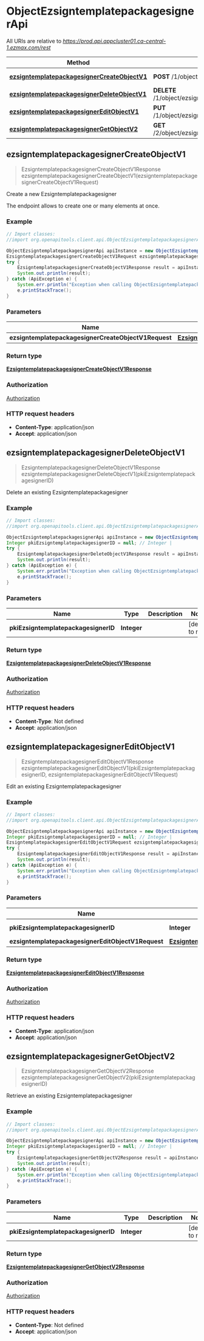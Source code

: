 # ObjectEzsigntemplatepackagesignerApi

All URIs are relative to *https://prod.api.appcluster01.ca-central-1.ezmax.com/rest*

Method | HTTP request | Description
------------- | ------------- | -------------
[**ezsigntemplatepackagesignerCreateObjectV1**](ObjectEzsigntemplatepackagesignerApi.md#ezsigntemplatepackagesignerCreateObjectV1) | **POST** /1/object/ezsigntemplatepackagesigner | Create a new Ezsigntemplatepackagesigner
[**ezsigntemplatepackagesignerDeleteObjectV1**](ObjectEzsigntemplatepackagesignerApi.md#ezsigntemplatepackagesignerDeleteObjectV1) | **DELETE** /1/object/ezsigntemplatepackagesigner/{pkiEzsigntemplatepackagesignerID} | Delete an existing Ezsigntemplatepackagesigner
[**ezsigntemplatepackagesignerEditObjectV1**](ObjectEzsigntemplatepackagesignerApi.md#ezsigntemplatepackagesignerEditObjectV1) | **PUT** /1/object/ezsigntemplatepackagesigner/{pkiEzsigntemplatepackagesignerID} | Edit an existing Ezsigntemplatepackagesigner
[**ezsigntemplatepackagesignerGetObjectV2**](ObjectEzsigntemplatepackagesignerApi.md#ezsigntemplatepackagesignerGetObjectV2) | **GET** /2/object/ezsigntemplatepackagesigner/{pkiEzsigntemplatepackagesignerID} | Retrieve an existing Ezsigntemplatepackagesigner



## ezsigntemplatepackagesignerCreateObjectV1

> EzsigntemplatepackagesignerCreateObjectV1Response ezsigntemplatepackagesignerCreateObjectV1(ezsigntemplatepackagesignerCreateObjectV1Request)

Create a new Ezsigntemplatepackagesigner

The endpoint allows to create one or many elements at once.

### Example

```java
// Import classes:
//import org.openapitools.client.api.ObjectEzsigntemplatepackagesignerApi;

ObjectEzsigntemplatepackagesignerApi apiInstance = new ObjectEzsigntemplatepackagesignerApi();
EzsigntemplatepackagesignerCreateObjectV1Request ezsigntemplatepackagesignerCreateObjectV1Request = new EzsigntemplatepackagesignerCreateObjectV1Request(); // EzsigntemplatepackagesignerCreateObjectV1Request | 
try {
    EzsigntemplatepackagesignerCreateObjectV1Response result = apiInstance.ezsigntemplatepackagesignerCreateObjectV1(ezsigntemplatepackagesignerCreateObjectV1Request);
    System.out.println(result);
} catch (ApiException e) {
    System.err.println("Exception when calling ObjectEzsigntemplatepackagesignerApi#ezsigntemplatepackagesignerCreateObjectV1");
    e.printStackTrace();
}
```

### Parameters


Name | Type | Description  | Notes
------------- | ------------- | ------------- | -------------
 **ezsigntemplatepackagesignerCreateObjectV1Request** | [**EzsigntemplatepackagesignerCreateObjectV1Request**](EzsigntemplatepackagesignerCreateObjectV1Request.md)|  |

### Return type

[**EzsigntemplatepackagesignerCreateObjectV1Response**](EzsigntemplatepackagesignerCreateObjectV1Response.md)

### Authorization

[Authorization](../README.md#Authorization)

### HTTP request headers

- **Content-Type**: application/json
- **Accept**: application/json


## ezsigntemplatepackagesignerDeleteObjectV1

> EzsigntemplatepackagesignerDeleteObjectV1Response ezsigntemplatepackagesignerDeleteObjectV1(pkiEzsigntemplatepackagesignerID)

Delete an existing Ezsigntemplatepackagesigner



### Example

```java
// Import classes:
//import org.openapitools.client.api.ObjectEzsigntemplatepackagesignerApi;

ObjectEzsigntemplatepackagesignerApi apiInstance = new ObjectEzsigntemplatepackagesignerApi();
Integer pkiEzsigntemplatepackagesignerID = null; // Integer | 
try {
    EzsigntemplatepackagesignerDeleteObjectV1Response result = apiInstance.ezsigntemplatepackagesignerDeleteObjectV1(pkiEzsigntemplatepackagesignerID);
    System.out.println(result);
} catch (ApiException e) {
    System.err.println("Exception when calling ObjectEzsigntemplatepackagesignerApi#ezsigntemplatepackagesignerDeleteObjectV1");
    e.printStackTrace();
}
```

### Parameters


Name | Type | Description  | Notes
------------- | ------------- | ------------- | -------------
 **pkiEzsigntemplatepackagesignerID** | **Integer**|  | [default to null]

### Return type

[**EzsigntemplatepackagesignerDeleteObjectV1Response**](EzsigntemplatepackagesignerDeleteObjectV1Response.md)

### Authorization

[Authorization](../README.md#Authorization)

### HTTP request headers

- **Content-Type**: Not defined
- **Accept**: application/json


## ezsigntemplatepackagesignerEditObjectV1

> EzsigntemplatepackagesignerEditObjectV1Response ezsigntemplatepackagesignerEditObjectV1(pkiEzsigntemplatepackagesignerID, ezsigntemplatepackagesignerEditObjectV1Request)

Edit an existing Ezsigntemplatepackagesigner



### Example

```java
// Import classes:
//import org.openapitools.client.api.ObjectEzsigntemplatepackagesignerApi;

ObjectEzsigntemplatepackagesignerApi apiInstance = new ObjectEzsigntemplatepackagesignerApi();
Integer pkiEzsigntemplatepackagesignerID = null; // Integer | 
EzsigntemplatepackagesignerEditObjectV1Request ezsigntemplatepackagesignerEditObjectV1Request = new EzsigntemplatepackagesignerEditObjectV1Request(); // EzsigntemplatepackagesignerEditObjectV1Request | 
try {
    EzsigntemplatepackagesignerEditObjectV1Response result = apiInstance.ezsigntemplatepackagesignerEditObjectV1(pkiEzsigntemplatepackagesignerID, ezsigntemplatepackagesignerEditObjectV1Request);
    System.out.println(result);
} catch (ApiException e) {
    System.err.println("Exception when calling ObjectEzsigntemplatepackagesignerApi#ezsigntemplatepackagesignerEditObjectV1");
    e.printStackTrace();
}
```

### Parameters


Name | Type | Description  | Notes
------------- | ------------- | ------------- | -------------
 **pkiEzsigntemplatepackagesignerID** | **Integer**|  | [default to null]
 **ezsigntemplatepackagesignerEditObjectV1Request** | [**EzsigntemplatepackagesignerEditObjectV1Request**](EzsigntemplatepackagesignerEditObjectV1Request.md)|  |

### Return type

[**EzsigntemplatepackagesignerEditObjectV1Response**](EzsigntemplatepackagesignerEditObjectV1Response.md)

### Authorization

[Authorization](../README.md#Authorization)

### HTTP request headers

- **Content-Type**: application/json
- **Accept**: application/json


## ezsigntemplatepackagesignerGetObjectV2

> EzsigntemplatepackagesignerGetObjectV2Response ezsigntemplatepackagesignerGetObjectV2(pkiEzsigntemplatepackagesignerID)

Retrieve an existing Ezsigntemplatepackagesigner



### Example

```java
// Import classes:
//import org.openapitools.client.api.ObjectEzsigntemplatepackagesignerApi;

ObjectEzsigntemplatepackagesignerApi apiInstance = new ObjectEzsigntemplatepackagesignerApi();
Integer pkiEzsigntemplatepackagesignerID = null; // Integer | 
try {
    EzsigntemplatepackagesignerGetObjectV2Response result = apiInstance.ezsigntemplatepackagesignerGetObjectV2(pkiEzsigntemplatepackagesignerID);
    System.out.println(result);
} catch (ApiException e) {
    System.err.println("Exception when calling ObjectEzsigntemplatepackagesignerApi#ezsigntemplatepackagesignerGetObjectV2");
    e.printStackTrace();
}
```

### Parameters


Name | Type | Description  | Notes
------------- | ------------- | ------------- | -------------
 **pkiEzsigntemplatepackagesignerID** | **Integer**|  | [default to null]

### Return type

[**EzsigntemplatepackagesignerGetObjectV2Response**](EzsigntemplatepackagesignerGetObjectV2Response.md)

### Authorization

[Authorization](../README.md#Authorization)

### HTTP request headers

- **Content-Type**: Not defined
- **Accept**: application/json


